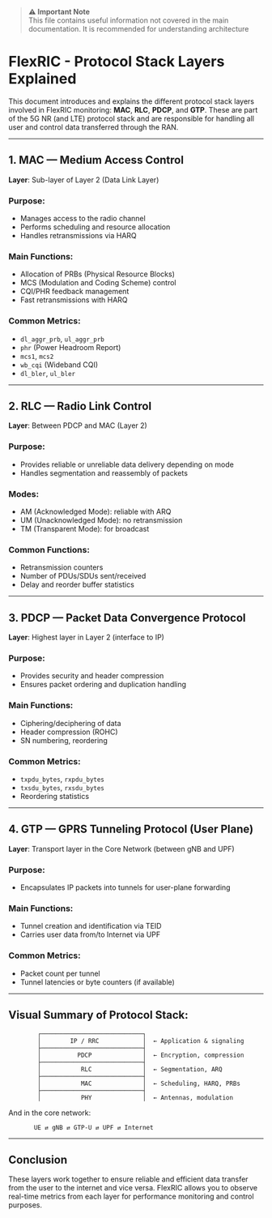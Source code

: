> **⚠️ Important Note**  
> This file contains useful information not covered in the main documentation. It is recommended for understanding architecture

# FlexRIC - Protocol Stack Layers Explained

This document introduces and explains the different protocol stack layers involved in FlexRIC monitoring: **MAC**, **RLC**, **PDCP**, and **GTP**. These are part of the 5G NR (and LTE) protocol stack and are responsible for handling all user and control data transferred through the RAN.

---

## 1. MAC — Medium Access Control

**Layer**: Sub-layer of Layer 2 (Data Link Layer)

### Purpose:
- Manages access to the radio channel
- Performs scheduling and resource allocation
- Handles retransmissions via HARQ

### Main Functions:
- Allocation of PRBs (Physical Resource Blocks)
- MCS (Modulation and Coding Scheme) control
- CQI/PHR feedback management
- Fast retransmissions with HARQ

### Common Metrics:
- `dl_aggr_prb`, `ul_aggr_prb`
- `phr` (Power Headroom Report)
- `mcs1`, `mcs2`
- `wb_cqi` (Wideband CQI)
- `dl_bler`, `ul_bler`

---

## 2. RLC — Radio Link Control

**Layer**: Between PDCP and MAC (Layer 2)

### Purpose:
- Provides reliable or unreliable data delivery depending on mode
- Handles segmentation and reassembly of packets

### Modes:
- AM (Acknowledged Mode): reliable with ARQ
- UM (Unacknowledged Mode): no retransmission
- TM (Transparent Mode): for broadcast

### Common Functions:
- Retransmission counters
- Number of PDUs/SDUs sent/received
- Delay and reorder buffer statistics

---

## 3. PDCP — Packet Data Convergence Protocol

**Layer**: Highest layer in Layer 2 (interface to IP)

### Purpose:
- Provides security and header compression
- Ensures packet ordering and duplication handling

### Main Functions:
- Ciphering/deciphering of data
- Header compression (ROHC)
- SN numbering, reordering

### Common Metrics:
- `txpdu_bytes`, `rxpdu_bytes`
- `txsdu_bytes`, `rxsdu_bytes`
- Reordering statistics

---

## 4. GTP — GPRS Tunneling Protocol (User Plane)

**Layer**: Transport layer in the Core Network (between gNB and UPF)

### Purpose:
- Encapsulates IP packets into tunnels for user-plane forwarding

### Main Functions:
- Tunnel creation and identification via TEID
- Carries user data from/to Internet via UPF

### Common Metrics:
- Packet count per tunnel
- Tunnel latencies or byte counters (if available)

---

## Visual Summary of Protocol Stack:

```
        ┌────────────────────────────┐
        │        IP / RRC            │  ← Application & signaling
        ├────────────────────────────┤
        │          PDCP              │  ← Encryption, compression
        ├────────────────────────────┤
        │           RLC              │  ← Segmentation, ARQ
        ├────────────────────────────┤
        │           MAC              │  ← Scheduling, HARQ, PRBs
        ├────────────────────────────┤
        │           PHY              │  ← Antennas, modulation
```

And in the core network:

```
       UE ⇄ gNB ⇄ GTP-U ⇄ UPF ⇄ Internet
```

---

## Conclusion
These layers work together to ensure reliable and efficient data transfer from the user to the internet and vice versa. FlexRIC allows you to observe real-time metrics from each layer for performance monitoring and control purposes.

